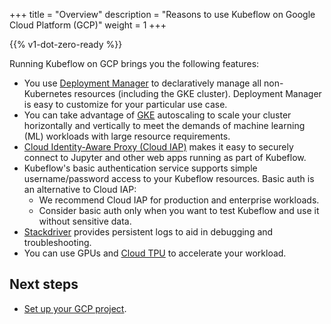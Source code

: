 +++
title = "Overview"
description = "Reasons to use Kubeflow on Google Cloud Platform (GCP)"
weight = 1
+++

{{% v1-dot-zero-ready %}}

Running Kubeflow on GCP brings you the following features:

  * You use
    [Deployment Manager](https://cloud.google.com/deployment-manager/docs/) to
    declaratively manage all non-Kubernetes resources (including the GKE 
    cluster). Deployment Manager is easy to customize for your particular use
    case.
  * You can take advantage of 
    [GKE](https://cloud.google.com/kubernetes-engine/docs) autoscaling to scale 
    your cluster horizontally 
    and vertically to meet the demands of machine learning (ML) workloads with 
    large resource requirements.
  * [Cloud Identity-Aware Proxy (Cloud IAP)](https://cloud.google.com/iap/) 
    makes it easy to securely connect to Jupyter and other
    web apps running as part of Kubeflow.
  * Kubeflow's basic authentication service supports simple username/password
    access to your Kubeflow resources. Basic auth is an alternative to Cloud
    IAP:
    * We recommend Cloud IAP for production and enterprise workloads.
    * Consider basic auth only when you want to test Kubeflow and use it 
      without sensitive data.
  * [Stackdriver](https://cloud.google.com/logging/docs/) provides 
    persistent logs to aid in debugging and troubleshooting.
  * You can use GPUs and [Cloud TPU](https://cloud.google.com/tpu/) to 
    accelerate your workload.

## Next steps

* [Set up your GCP project](/docs/gke/deploy/).
